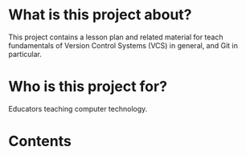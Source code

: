 # What is this project about?

This project contains a lesson plan and related material for teach fundamentals of Version Control Systems (VCS) in general, and Git in particular.

# Who is this project for?

Educators teaching computer technology.

# Contents
